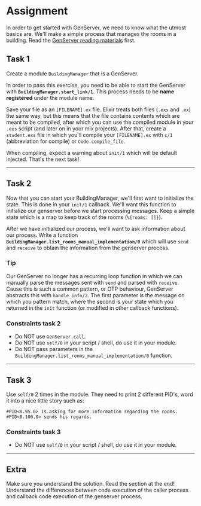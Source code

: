 # Assignment

In order to get started with GenServer, we need to know what the utmost basics are. We'll make a simple process that manages the rooms in a building. Read the [GenServer reading materials](/elixir-otp/reading-materials/genserver/01_fundamentals.md) first.

## Task 1

Create a module `BuildingManager` that is a GenServer.

In order to pass this exercise, you need to be able to start the GenServer with __`BuildingManager.start_link/1`__. This process needs to be __name registered__ under the module name.

Save your file as an `[FILENAME].ex` file. Elixir treats both files (`.exs` and `.ex`) the same way, but this means that the file contains contents which are meant to be compiled, after which you can use the compiled module in your `.exs` script (and later on in your mix projects). After that, create a `student.exs` file in which you'll compile your `[FILENAME].ex` with `c/1` (abbreviation for compile) or `Code.compile_file`.

When compiling, expect a warning about `init/1` which will be default injected. That's the next task!

---

## Task 2

Now that you can start your BuildingManager, we'll first want to initialize the state. This is done in your `init/1` callback. We'll want this function to initialize our genserver before we start processing messages. Keep a simple state which is a map to keep track of the rooms (`%{rooms: []}`).

After we have initialized our process, we'll want to ask information about our process. Write a function __`BuildingManager.list_rooms_manual_implementation/0`__ which will use `send` and `receive` to obtain the information from the genserver process.

### Tip

Our GenServer no longer has a recurring loop function in which we can manually parse the messages sent with `send` and parsed with `receive`. Cause this is such a common pattern, or OTP behaviour, GenServer abstracts this with `handle_info/2`. The first parameter is the message on which you pattern match, where the second is your state which you returned in the `init` function (or modified in other callback functions).

### Constraints task 2

* Do NOT use `GenServer.call`.
* Do NOT use `self/0` in your script / shell, do use it in your module.
* Do NOT pass parameters in the `BuildingManager.list_rooms_manual_implementation/0` function.

---

## Task 3

Use `self/0` 2 times in the module. They need to print 2 different PID's, word it into a nice little story such as:

```text
#PID<0.95.0> Is asking for more information regarding the rooms.
#PID<0.106.0> sends his regards.
```

### Constraints task 3

* Do NOT use `self/0` in your script / shell, do use it in your module.

---

## Extra

Make sure you understand the solution. Read the section at the end! Understand the differences between code execution of the caller process and callback code execution of the genserver process.
